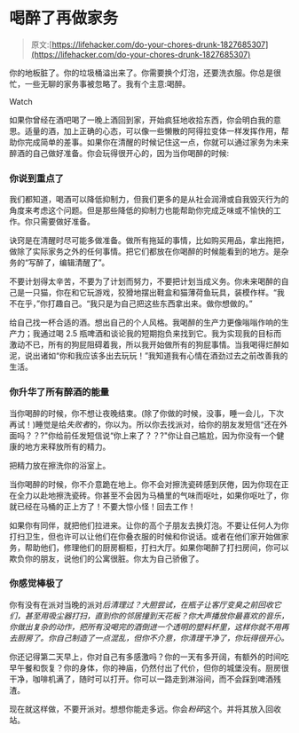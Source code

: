 # 喝醉了再做家务

> 原文:[https://lifehacker.com/do-your-chores-drunk-1827685307](https://lifehacker.com/do-your-chores-drunk-1827685307)

你的地板脏了。你的垃圾桶溢出来了。你需要换个灯泡，还要洗衣服。你总是很忙，一些无聊的家务事被忽略了。我有个主意:喝醉。

Watch

如果你曾经在酒吧喝了一晚上酒回到家，开始疯狂地收拾东西，你会明白我的意思。适量的酒，加上正确的心态，可以像一些懒散的阿得拉变体一样发挥作用，帮助你完成简单的差事。如果你在清醒的时候记住这一点，你就可以通过家务为未来醉酒的自己做好准备。你会玩得很开心的，因为当你喝醉的时候:

### 你说到重点了

我们都知道，喝酒可以降低抑制力，但我们更多的是从社会润滑或自我毁灭行为的角度来考虑这个问题。但是那些降低的抑制力也能帮助你完成乏味或不愉快的工作。你只需要做好准备。

诀窍是在清醒时尽可能多做准备。做所有拖延的事情，比如购买用品，拿出拖把，做除了实际家务之外的任何事情。把它们都放在你喝醉的时候能看到的地方。是杂务的“写醉了，编辑清醒了”。

不要计划得太辛苦，不要为了计划而努力，不要把计划当成义务。你未来喝醉的自己是一只猫，你在和它玩游戏，狡猾地摆出鞋盒和猫薄荷鱼玩具，装模作样。“我不在乎，”你打趣自己。“我只是为自己把这些东西拿出来。做你想做的。”

给自己找一杯合适的酒。想出自己的个人风格。我喝醉的生产力更像嗡嗡作响的生产力；我通过喝 2.5 瓶啤酒和谈论我的短期抱负来找到它。我为实现我的目标而激动不已，所有的狗屁阻碍着我，所以我开始做所有的狗屁事情。当我喝得烂醉如泥，说出诸如“你和我应该多出去玩玩！”我知道我有心情在酒劲过去之前改善我的生活。

### 你升华了所有醉酒的能量

当你喝醉的时候，你不想让夜晚结束。(除了你做的时候，没事，睡一会儿，下次再试！)睡觉是给*失败者*的，你以为。所以你去找派对，给你的朋友发短信“还在外面吗？？?"你给前任发短信说“你上来了？？?"你让自己尴尬，因为你没有一个健康的地方来释放所有的精力。

把精力放在擦洗你的浴室上。

当你喝醉的时候，你不介意跪在地上。你不会对擦洗瓷砖感到厌倦，因为你现在正在全力以赴地擦洗瓷砖。你甚至不会因为马桶里的气味而呕吐，如果你呕吐了，你就已经在马桶的正上方了！不要大惊小怪！回去工作！

如果你有同伴，就把他们拉进来。让你的高个子朋友去换灯泡。不要让任何人为你打扫卫生，但也许可以让他们在你叠衣服的时候和你说话。或者在他们家开始做家务，帮助他们，修理他们的厨房橱柜，打扫大厅。如果你喝醉了打扫房间，你可以欺负你的朋友，说他们的公寓很脏。你太为自己骄傲了。

### 你感觉棒极了

你有没有在派对当晚的派对*后清理过？大胆尝试，在瓶子让客厅变臭之前回收它们，甚至用吸尘器打扫，直到你的邻居撞到天花板？你大声播放你最喜欢的音乐，你做出复杂的动作，把所有没喝完的酒倒进一个透明的塑料杯里，这样你就不用再去厨房了。你自己制造了一点混乱，但你不介意，你清理干净了，你玩得很开心。*

你还记得第二天早上，你对自己有多感激吗？你的一天有多开阔，有额外的时间吃早午餐和恢复？你的身体，你的神庙，仍然付出了代价，但你的城堡没有。厨房很干净，咖啡机满了，随时可以打开。你可以一路走到淋浴间，而不会踩到啤酒残渣。

现在就这样做，不要开派对。想想你能走多远。你会*粉碎*这个。并将其放入回收站。